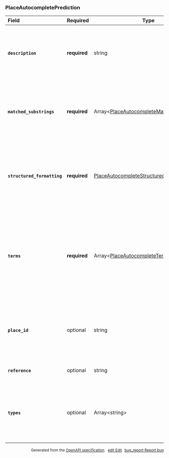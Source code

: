 <!--- This is a generated file, do not edit! -->
<!--- [START maps_http_schema_placeautocompleteprediction] -->
<h3 class="schema-object" id="PlaceAutocompletePrediction">PlaceAutocompletePrediction</h3>

| Field                                                                                                                                          | Required     | Type                                                                                                                     | Description                                                                                                                                                                                                                                                                                                                                                                                                                                                                                                            |
| :--------------------------------------------------------------------------------------------------------------------------------------------- | ------------ | ------------------------------------------------------------------------------------------------------------------------ | ---------------------------------------------------------------------------------------------------------------------------------------------------------------------------------------------------------------------------------------------------------------------------------------------------------------------------------------------------------------------------------------------------------------------------------------------------------------------------------------------------------------------- |
| <h4 id="PlaceAutocompletePrediction-description" class="add-link schema-object-property-key"><code>description</code></h4>                     | **required** | string                                                                                                                   | <div class="nonref-property-description"><p>Contains the human-readable name for the returned result. For <code>establishment</code> results, this is usually the business name. This content is meant to be read as-is. Do not programmatically parse the formatted address.</p></div>                                                                                                                                                                                                                                |
| <h4 id="PlaceAutocompletePrediction-matched_substrings" class="add-link schema-object-property-key"><code>matched_substrings</code></h4>       | **required** | Array&lt;[PlaceAutocompleteMatchedSubstring](#PlaceAutocompleteMatchedSubstring "PlaceAutocompleteMatchedSubstring")&gt; | <div class="ref-property-description"><p>A list of substrings that describe the location of the entered term in the prediction result text, so that the term can be highlighted if desired.</p><p>See <a href="#PlaceAutocompleteMatchedSubstring">PlaceAutocompleteMatchedSubstring</a> for more information.</div>                                                                                                                                                                                                   |
| <h4 id="PlaceAutocompletePrediction-structured_formatting" class="add-link schema-object-property-key"><code>structured_formatting</code></h4> | **required** | [PlaceAutocompleteStructuredFormat](#PlaceAutocompleteStructuredFormat "PlaceAutocompleteStructuredFormat")              | <div class="ref-property-description"><p>Provides pre-formatted text that can be shown in your autocomplete results. This content is meant to be read as-is. Do not programmatically parse the formatted address.</p><p>See <a href="#PlaceAutocompleteStructuredFormat">PlaceAutocompleteStructuredFormat</a> for more information.</div>                                                                                                                                                                             |
| <h4 id="PlaceAutocompletePrediction-terms" class="add-link schema-object-property-key"><code>terms</code></h4>                                 | **required** | Array&lt;[PlaceAutocompleteTerm](#PlaceAutocompleteTerm "PlaceAutocompleteTerm")&gt;                                     | <div class="ref-property-description"><p>Contains an array of terms identifying each section of the returned description (a section of the description is generally terminated with a comma). Each entry in the array has a <code>value</code> field, containing the text of the term, and an <code>offset</code> field, defining the start position of this term in the description, measured in Unicode characters.</p><p>See <a href="#PlaceAutocompleteTerm">PlaceAutocompleteTerm</a> for more information.</div> |
| <h4 id="PlaceAutocompletePrediction-place_id" class="add-link schema-object-property-key"><code>place_id</code></h4>                           | optional     | string                                                                                                                   | <div class="nonref-property-description"><p>A textual identifier that uniquely identifies a place. To retrieve information about the place, pass this identifier in the placeId field of a Places API request. For more information about place IDs, see the <a href="https://developers.google.com/maps/documentation/places/web-service/place-id">Place IDs</a> overview.</p></div>                                                                                                                                  |
| <h4 id="PlaceAutocompletePrediction-reference" class="add-link schema-object-property-key deprecated-item"><code>reference</code></h4>         | optional     | string                                                                                                                   | <aside class="deprecated"><strong>Deprecated:</strong>&nbsp;<code>reference</code> is deprecated.</aside><div class="nonref-property-description"><p>See place_id.</p></div>                                                                                                                                                                                                                                                                                                                                           |
| <h4 id="PlaceAutocompletePrediction-types" class="add-link schema-object-property-key"><code>types</code></h4>                                 | optional     | Array&lt;string&gt;                                                                                                      | <div class="nonref-property-description"><p>Contains an array of types that apply to this place. For example: <code>[ "political", "locality" ]</code> or <code>[ "establishment", "geocode", "beauty_salon" ]</code>. The array can contain multiple values. Learn more about <a href="https://developers.google.com/maps/documentation/places/web-service/supported_types">Place types</a>.</p></div>                                                                                                                |

<p style="text-align: right; font-size: smaller;">Generated from the <a class="gc-analytics-event" data-category="GMP" data-label="openapi-github" href="https://github.com/googlemaps/openapi-specification" title="Google Maps Platform OpenAPI Specification" class="external">OpenAPI specification</a>.
<a class="gc-analytics-event" data-category="GMP" data-label="openapi-github-maps-http-schema-placeautocompleteprediction" data-action="edit" style="margin-left: 5px;" href="https://github.com/googlemaps/openapi-specification/blob/main/specification/schemas/PlaceAutocompletePrediction.yml" title="Edit on GitHub"><span class="material-icons">edit</span> Edit</a>
<a class="gc-analytics-event" data-category="GMP" data-label="openapi-github-maps-http-schema-placeautocompleteprediction" data-action="bug" style="margin-left: 5px;" href="https://github.com/googlemaps/openapi-specification/issues/new?assignees=&labels=type%3A+bug%2C+triage+me&template=bug_report.md&title=[schemas] Bug - PlaceAutocompletePrediction" title="File bug for schemas on GitHub"><span class="material-icons">bug_report</span> Report bug</a>
</p>

<!--- [END maps_http_schema_placeautocompleteprediction] -->
